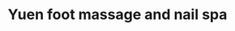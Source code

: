 ---
title: "Yuen foot massage and nail spa"
url: /burnaby/yuen-foot-massage-and-nail-spa/
shop: beauty
---